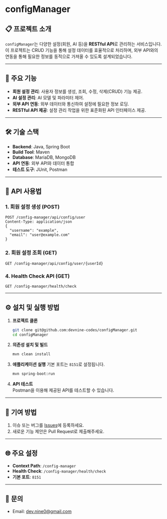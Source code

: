 # configManager

## 📋 프로젝트 소개
`configManager`는 다양한 설정(회원, AI 등)을 **RESTful API**로 관리하는 서비스입니다. 이 프로젝트는 CRUD 기능을 통해 설정 데이터를 효율적으로 처리하며, 외부 API와의 연동을 통해 필요한 정보를 동적으로 가져올 수 있도록 설계되었습니다.

---

## 🚀 주요 기능
- **회원 설정 관리**: 사용자 정보를 생성, 조회, 수정, 삭제(CRUD) 기능 제공.
- **AI 설정 관리**: AI 모델 및 파라미터 제어.
- **외부 API 연동**: 외부 데이터와 통신하여 설정에 필요한 정보 로딩.
- **RESTful API 제공**: 설정 관리 작업을 위한 표준화된 API 인터페이스 제공.

---

## 🛠️ 기술 스택
- **Backend**: Java, Spring Boot
- **Build Tool**: Maven
- **Database**: MariaDB, MongoDB
- **API 연동**: 외부 API와 데이터 통합
- **테스트 도구**: JUnit, Postman

---

## 📖 API 사용법

### 1. 회원 설정 생성 (POST)
```http
POST /config-manager/api/config/user
Content-Type: application/json
{
  "username": "example",
  "email": "user@example.com"
}
```

### 2. 회원 설정 조회 (GET)
```http
GET /config-manager/api/config/user/{userId}
```

### 4. Health Check API (GET)
```http
GET /config-manager/health/check
```

---

## ⚙️ 설치 및 실행 방법

1. **프로젝트 클론**
   ```bash
   git clone git@github.com:devnine-codes/configManager.git
   cd configManager
   ```

2. **의존성 설치 및 빌드**
   ```bash
   mvn clean install
   ```

3. **애플리케이션 실행**
   기본 포트는 `8151`로 설정됩니다.
   ```bash
   mvn spring-boot:run
   ```

4. **API 테스트**  
   Postman을 이용해 제공된 API를 테스트할 수 있습니다.

---

## 📄 기여 방법
1. 이슈 또는 버그를 [Issues](https://github.com/devnine-codes/configManager/issues)에 등록하세요.
2. 새로운 기능 제안은 Pull Request로 제출해주세요.

---

## 🌐 주요 설정
- **Context Path**: `/config-manager`
- **Health Check**: `/config-manager/health/check`
- **기본 포트**: `8151`

---

## 📧 문의
- Email: dev.nine0@gmail.com
